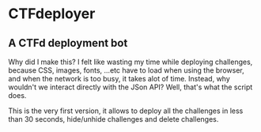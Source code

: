 # CTFdeployer
## A CTFd deployment bot
Why did I make this?
I felt like wasting my time while deploying challenges, because CSS, images, fonts, ...etc have to load when using the browser, and when the network is too busy, it takes alot of time.
Instead, why wouldn't we interact directly with the JSon API? Well, that's what the script does.

This is the very first version, it allows to deploy all the challenges in less than 30 seconds, hide/unhide challenges and delete challenges.
